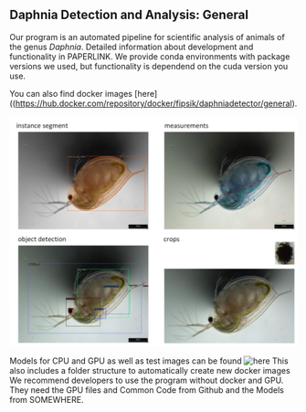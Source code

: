 ## Daphnia Detection and Analysis: General

Our program is an automated pipeline for scientific analysis of animals of the genus *Daphnia*. Detailed information about development and functionality in PAPERLINK.
We provide conda environments with package versions we used, but functionality is dependend on the cuda version you use.

You can also find docker images [here]((https://hub.docker.com/repository/docker/fipsik/daphniadetector/general).

![image](https://github.com/Fipsii/DaphniaDetector/blob/main/Zeichnung4.png?raw=true)

Models for CPU and GPU as well as test images can be found ![here](A_Link) This also includes a folder structure to automatically create new docker images
We recommend developers to use the program without docker and GPU. They need the GPU files and Common Code from Github and the Models from SOMEWHERE.


